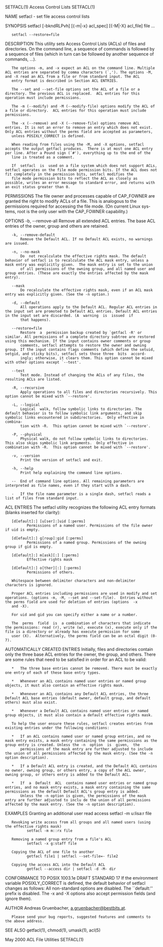 SETFACL(1)                                                                                   Access Control Lists                                                                                  SETFACL(1)



NAME
       setfacl - set file access control lists

SYNOPSIS
       setfacl [-bkndRLPvh] [{-m|-x} acl_spec] [{-M|-X} acl_file] file ...

       setfacl --restore=file


DESCRIPTION
       This  utility  sets  Access  Control  Lists (ACLs) of files and directories.  On the command line, a sequence of commands is followed by a sequence of files (which in turn can be followed by another
       sequence of commands, ...).

       The options -m, and -x expect an ACL on the command line. Multiple ACL entries are separated by comma characters (`,'). The options -M, and -X read an ACL from a file or from standard input. The ACL
       entry format is described in Section ACL ENTRIES.

       The --set and --set-file options set the ACL of a file or a directory. The previous ACL is replaced.  ACL entries for this operation must include permissions.

       The -m (--modify) and -M (--modify-file) options modify the ACL of a file or directory.  ACL entries for this operation must include permissions.

       The -x (--remove) and -X (--remove-file) options remove ACL entries. It is not an error to remove an entry which does not exist.  Only ACL entries without the perms field are accepted as parameters,
       unless POSIXLY_CORRECT is defined.

       When reading from files using the -M, and -X options, setfacl accepts the output getfacl produces.  There is at most one ACL entry per line. After a Pound sign (`#'), everything up to the end of the
       line is treated as a comment.

       If  setfacl  is  used on a file system which does not support ACLs, setfacl operates on the file mode permission bits. If the ACL does not fit completely in the permission bits, setfacl modifies the
       file mode permission bits to reflect the ACL as closely as possible, writes an error message to standard error, and returns with an exit status greater than 0.


   PERMISSIONS
       The file owner and processes capable of CAP_FOWNER are granted the right to modify ACLs of a file. This is analogous to the permissions required for accessing the file mode. (On current  Linux  sys-
       tems, root is the only user with the CAP_FOWNER capability.)


OPTIONS
       -b, --remove-all
           Remove all extended ACL entries. The base ACL entries of the owner, group and others are retained.

       -k, --remove-default
           Remove the Default ACL. If no Default ACL exists, no warnings are issued.

       -n, --no-mask
           Do  not recalculate the effective rights mask. The default behavior of setfacl is to recalculate the ACL mask entry, unless a mask entry was explicitly given.  The mask entry is set to the union
           of all permissions of the owning group, and all named user and group entries. (These are exactly the entries affected by the mask entry).

       --mask
           Do recalculate the effective rights mask, even if an ACL mask entry was explicitly given. (See the -n option.)

       -d, --default
           All operations apply to the Default ACL. Regular ACL entries in the input set are promoted to Default ACL entries. Default ACL entries in the input set are discarded. (A  warning  is  issued  if
           that happens).

       --restore=file
           Restore  a  permission backup created by `getfacl -R' or similar. All permissions of a complete directory subtree are restored using this mechanism. If the input contains owner comments or group
           comments, setfacl attempts to restore the owner and owning group. If the input contains flags comments (which define the setuid, setgid, and sticky bits), setfacl sets those three  bits  accord-
           ingly; otherwise, it clears them. This option cannot be mixed with other options except `--test'.

       --test
           Test mode. Instead of changing the ACLs of any files, the resulting ACLs are listed.

       -R, --recursive
           Apply operations to all files and directories recursively. This option cannot be mixed with `--restore'.

       -L, --logical
           Logical  walk, follow symbolic links to directories. The default behavior is to follow symbolic link arguments, and skip symbolic links encountered in subdirectories.  Only effective in combina-
           tion with -R.  This option cannot be mixed with `--restore'.

       -P, --physical
           Physical walk, do not follow symbolic links to directories.  This also skips symbolic link arguments.  Only effective in combination with -R.  This option cannot be mixed with `--restore'.

       -v, --version
           Print the version of setfacl and exit.

       -h, --help
           Print help explaining the command line options.

       --  End of command line options. All remaining parameters are interpreted as file names, even if they start with a dash.

       -   If the file name parameter is a single dash, setfacl reads a list of files from standard input.


   ACL ENTRIES
       The setfacl utility recognizes the following ACL entry formats (blanks inserted for clarity):


       [d[efault]:] [u[ser]:]uid [:perms]
              Permissions of a named user. Permissions of the file owner if uid is empty.

       [d[efault]:] g[roup]:gid [:perms]
              Permissions of a named group. Permissions of the owning group if gid is empty.

       [d[efault]:] m[ask][:] [:perms]
              Effective rights mask

       [d[efault]:] o[ther][:] [:perms]
              Permissions of others.

       Whitespace between delimiter characters and non-delimiter characters is ignored.

       Proper ACL entries including permissions are used in modify and set operations. (options -m, -M, --set and --set-file).  Entries without the perms field are used for deletion of entries (options  -x
       and -X).

       For uid and gid you can specify either a name or a number.

       The  perms  field  is  a combination of characters that indicate the permissions: read (r), write (w), execute (x), execute only if the file is a directory or already has execute permission for some
       user (X).  Alternatively, the perms field can be an octal digit (0-7).

   AUTOMATICALLY CREATED ENTRIES
       Initially, files and directories contain only the three base ACL entries for the owner, the group, and others. There are some rules that need to be satisfied in order for an ACL to be valid:

       *   The three base entries cannot be removed. There must be exactly one entry of each of these base entry types.

       *   Whenever an ACL contains named user entries or named group objects, it must also contain an effective rights mask.

       *   Whenever an ACL contains any Default ACL entries, the three Default ACL base entries (default owner, default group, and default others) must also exist.

       *   Whenever a Default ACL contains named user entries or named group objects, it must also contain a default effective rights mask.

       To help the user ensure these rules, setfacl creates entries from existing entries under the following conditions:

       *   If an ACL contains named user or named group entries, and no mask entry exists, a mask entry containing the same permissions as the group entry is created. Unless the -n  option  is  given,  the
           permissions of the mask entry are further adjusted to include the union of all permissions affected by the mask entry. (See the -n option description).

       *   If a Default ACL entry is created, and the Default ACL contains no owner, owning group, or others entry, a copy of the ACL owner, owning group, or others entry is added to the Default ACL.

       *   If  a  Default  ACL  contains named user entries or named group entries, and no mask entry exists, a mask entry containing the same permissions as the default Default ACL's group entry is added.
           Unless the -n option is given, the permissions of the mask entry are further adjusted to inclu de the union of all permissions affected by the mask entry. (See the -n option description).

EXAMPLES
       Granting an additional user read access
              setfacl -m u:lisa:r file

       Revoking write access from all groups and all named users (using the effective rights mask)
              setfacl -m m::rx file

       Removing a named group entry from a file's ACL
              setfacl -x g:staff file

       Copying the ACL of one file to another
              getfacl file1 | setfacl --set-file=- file2

       Copying the access ACL into the Default ACL
              getfacl --access dir | setfacl -d -M- dir

CONFORMANCE TO POSIX 1003.1e DRAFT STANDARD 17
       If the environment variable POSIXLY_CORRECT is defined, the default behavior of setfacl changes as follows: All non-standard options are disabled.  The ``default:'' prefix is disabled.  The  -x  and
       -X options also accept permission fields (and ignore them).

AUTHOR
       Andreas Gruenbacher, <a.gruenbacher@bestbits.at>.

       Please send your bug reports, suggested features and comments to the above address.

SEE ALSO
       getfacl(1), chmod(1), umask(1), acl(5)



May 2000                                                                                      ACL File Utilities                                                                                   SETFACL(1)
